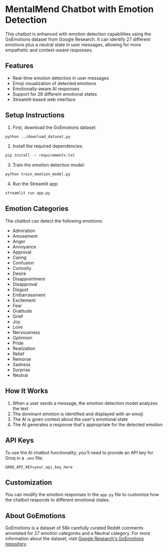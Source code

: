# MentalMend Chatbot with Emotion Detection

This chatbot is enhanced with emotion detection capabilities using the GoEmotions dataset from Google Research. It can identify 27 different emotions plus a neutral state in user messages, allowing for more empathetic and context-aware responses.

## Features

- Real-time emotion detection in user messages
- Emoji visualization of detected emotions
- Emotionally-aware AI responses
- Support for 28 different emotional states
- Streamlit-based web interface

## Setup Instructions

1. First, download the GoEmotions dataset:

```bash
python ../download_dataset.py
```

2. Install the required dependencies:

```bash
pip install -r requirements.txt
```

3. Train the emotion detection model:

```bash
python train_emotion_model.py
```

4. Run the Streamlit app:

```bash
streamlit run app.py
```

## Emotion Categories

The chatbot can detect the following emotions:
- Admiration
- Amusement
- Anger
- Annoyance
- Approval
- Caring
- Confusion
- Curiosity
- Desire
- Disappointment
- Disapproval
- Disgust
- Embarrassment
- Excitement
- Fear
- Gratitude
- Grief
- Joy
- Love
- Nervousness
- Optimism
- Pride
- Realization
- Relief
- Remorse
- Sadness
- Surprise
- Neutral

## How It Works

1. When a user sends a message, the emotion detection model analyzes the text
2. The dominant emotion is identified and displayed with an emoji
3. The AI is given context about the user's emotional state
4. The AI generates a response that's appropriate for the detected emotion

## API Keys

To use the AI chatbot functionality, you'll need to provide an API key for Groq in a `.env` file:

```
GROQ_API_KEY=your_api_key_here
```

## Customization

You can modify the emotion responses in the `app.py` file to customize how the chatbot responds to different emotional states.

## About GoEmotions

GoEmotions is a dataset of 58k carefully curated Reddit comments annotated for 27 emotion categories and a Neutral category. For more information about the dataset, visit [Google Research's GoEmotions repository](https://github.com/google-research/google-research/tree/master/goemotions). 